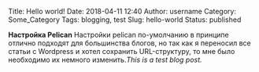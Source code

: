 Title: Hello world!
Date: 2018-04-11 12:40
Author: username
Category: Some_Category
Tags: blogging, test
Slug: hello-world
Status: published

**Настройка Pelican**
Настройки pelican по-умолчанию в принципе отлично подходят для большинства блогов, но так как я переносил все статьи с Wordpress и хотел сохранить URL-структуру, то мне было необходимо их немного изменить.*This is a test blog post.*
